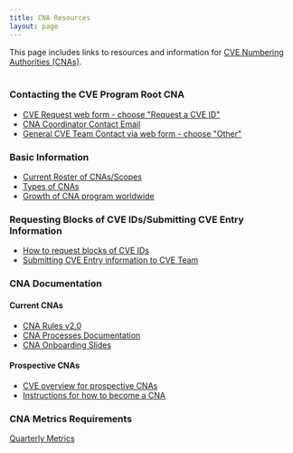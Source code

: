 ```yaml
---
title: CNA Resources
layout: page
---
```

This page includes links to resources and information for [CVE Numbering Authorities (CNAs)](https://cve.mitre.org/cve/cna.html).    
&nbsp;    
                               
### Contacting the CVE Program Root CNA
* [CVE Request web form - choose "Request a CVE ID"](https://cveform.mitre.org/)
* [CNA Coordinator Contact Email](mailto:cna-coordinator@mitre.org)
* [General CVE Team Contact via web form - choose "Other"](https://cveform.mitre.org/)
                               
### Basic Information                       
* [Current Roster of CNAs/Scopes](https://cve.mitre.org/cve/request_id.html#cna_participants)
* [Types of CNAs](https://cve.mitre.org/cve/cna.html#cna_types)
* [Growth of CNA program worldwide](https://cve.mitre.org/cve/cna.html#cnas_growth)
                               
### Requesting Blocks of CVE IDs/Submitting CVE Entry Information
* [How to request blocks of CVE IDs](https://cve.mitre.org/about/faqs.html#request_blocks_of_cve_ids)
* [Submitting CVE Entry information to CVE Team](https://cve.mitre.org/cve/cna.html#submitting_cve_entry_info)
                               
### CNA Documentation
#### Current CNAs
* [CNA Rules v2.0](https://cve.mitre.org/cve/cna/rules.html)
* [CNA Processes Documentation](/docs/cna/processes_documentation/index.html)
* [CNA Onboarding Slides](/docs/cna/onboarding/index.html)
                 
#### Prospective CNAs
* [CVE overview for prospective CNAs](https://cve.mitre.org/cve/cna/CVE_Overview_for_Prospective_CNAs_v1.0.pdf)
* [Instructions for how to become a CNA](https://cve.mitre.org/cve/cna.html#become_a_cna)
                               
### CNA Metrics Requirements
[Quarterly Metrics](https://cve.mitre.org/cve/cna/rules.html#Appendix_G) 
